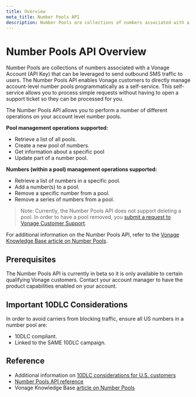 ```yaml
---
title: Overview
meta_title: Number Pools API
description: Number Pools are collections of numbers associated with a Vonage Account (API Key) that can be leveraged to send outbound SMS traffic to users. The Number Pools API enables Vonage customers to directly manage account-level number pools programmatically as a self-service.
---
```


# Number Pools API Overview

Number Pools are collections of numbers associated with a Vonage Account (API Key) that can be leveraged to send outbound SMS traffic to users. The Number Pools API enables Vonage customers to directly manage account-level number pools programmatically as a self-service. This self-service allows you to process simple requests without having to open a support ticket so they can be processed for you.

The Number Pools API allows you to perform a number of different operations on your account level number pools.

**Pool management operations supported:**

* Retrieve a list of all pools.
* Create a new pool of numbers.
* Get information about a specific pool
* Update part of a number pool.

**Numbers (within a pool) management operations supported:**

* Retrieve a list of numbers in a specific pool.
* Add a number(s) to a pool.
* Remove a specific number from a pool.
* Remove a series of numbers from a pool.

> Note: Currently, the Number Pools API does not support deleting a pool. In order to have a pool removed, you [submit a request to Vonage Customer Support](https://help.nexmo.com/hc/en-us/requests/new).

For additional information on the Number Pools API, refer to the [Vonage Knowledge Base article on Number Pools](https://nexmo.zendesk.com/knowledge/articles/4411966959380/en-us?brand_id=3270356).

## Prerequisites

The Number Pools API is currently in beta so it is only available to certain qualifying Vonage customers. Contact your account manager to have the product capabilities enabled on your account.

## Important 10DLC Considerations

In order to avoid carriers from blocking traffic, ensure all US numbers in a number pool are:

* 10DLC compliant.
* Linked to the SAME 10DLC campaign.

## Reference

* Additional information on [10DLC considerations for U.S. customers](https://developer.vonage.com/messaging/sms/overview#important-10-dlc-guidelines-for-us-customers)
* [Number Pools API reference](/api/number-pools)
* Vonage Knowledge Base [article on Number Pools](https://nexmo.zendesk.com/knowledge/articles/4411966959380/en-us?brand_id=3270356)
